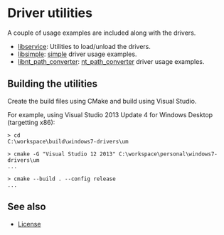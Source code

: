 Driver utilities
================

A couple of usage examples are included along with the drivers.

* [libservice]: Utilities to load/unload the drivers.
* [libsimple]: [simple] driver usage examples.
* [libnt_path_converter]: [nt_path_converter] driver usage examples.

[libservice]: service/README.md
[libsimple]: wrappers/simple/README.md
[simple]: ../km/src/simple
[libnt_path_converter]: wrappers/special/nt_path_converter/README.md
[nt_path_converter]: ../km/src/special/nt_path_converter

Building the utilities
----------------------

Create the build files using CMake and build using Visual Studio.

For example, using Visual Studio 2013 Update 4 for Windows Desktop (targetting
x86):

    > cd
    C:\workspace\build\windows7-drivers\um

    > cmake -G "Visual Studio 12 2013" C:\workspace\personal\windows7-drivers\um
    ...

    > cmake --build . --config release
    ...

See also
--------

* [License]

[License]: ../README.md#license
